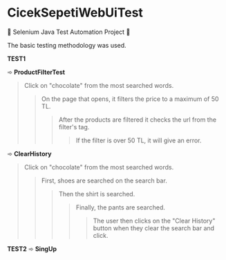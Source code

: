 # CicekSepetiWebUiTest
 
 📌 Selenium Java Test Automation Project 📌
 
   The basic testing methodology was used.
   
   **TEST1**
   
  ➾ **ProductFilterTest**
  >Click on "chocolate" from the most searched words.
  >>On the page that opens, it filters the price to a maximum of 50 TL.
  >>>After the products are filtered it checks the url from the filter's tag.
  >>>>If the filter is over 50 TL, it will give an error.

➾ **ClearHistory**
  >Click on "chocolate" from the most searched words.
  >>First, shoes are searched on the search bar.
  >>>Then the shirt is searched.
  >>>>Finally, the pants are searched.
  >>>>>The user then clicks on the "Clear History" button when they clear the search bar and click.

  **TEST2**
  ➾ **SingUp**
  
  
  
  
